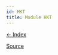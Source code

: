 ```yaml
---
id: HKT
title: Module HKT
---
```


[← Index](.)

[Source](https://github.com/gcanti/fp-ts/blob/master/src/HKT.ts)
